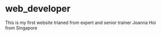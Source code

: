 # web_developer
This is my first website trianed from expert and senior trainer Joanna Hoi from Singapore 
